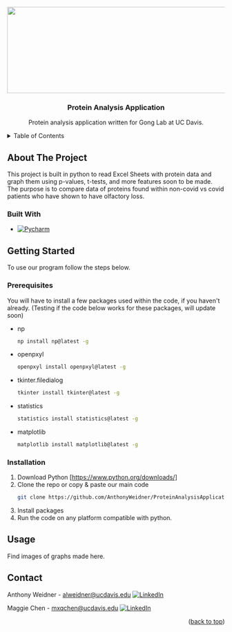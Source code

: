 <!-- PROJECT LOGO -->
<br />
<div align="center">
  <a href="https://github.com/github_username/repo_name">
    <img src="https://basicscience.ucdmc.ucdavis.edu/gong-lab/images/header/gonglab-header.jpg" alt="Logo" width="1200" height="200">
  </a>

<h3 align="center">Protein Analysis Application</h3>

  <p align="center">
    Protein analysis application written for Gong Lab at UC Davis.
  </p>
</div>



<!-- TABLE OF CONTENTS -->
<details>
  <summary>Table of Contents</summary>
  <ol>
    <li>
      <a href="#about-the-project">About The Project</a>
      <ul>
        <li><a href="#built-with">Built With</a></li>
      </ul>
    </li>
    <li>
      <a href="#getting-started">Getting Started</a>
      <ul>
        <li><a href="#prerequisites">Prerequisites</a></li>
        <li><a href="#installation">Installation</a></li>
      </ul>
    </li>
    <li><a href="#usage">Usage</a></li>
    <li><a href="#contact">Contact</a></li>
  </ol>
</details>



<!-- ABOUT THE PROJECT -->
## About The Project

This project is built in python to read Excel Sheets with protein data and graph them using p-values, t-tests, and more features soon to be made. The purpose is to compare data of proteins found within non-covid vs covid patients who have shown to have olfactory loss.




### Built With

* [![Pycharm][Pycharm]][Pycharm-url]




<!-- GETTING STARTED -->
## Getting Started

To use our program follow the steps below.

### Prerequisites

You will have to install a few packages used within the code, if you haven't already. (Testing if the code below works for these packages, will update soon)
* np
  ```sh
  np install np@latest -g
  ```
* openpxyl
  ```sh
  openpxyl install openpxyl@latest -g
  ```
* tkinter.filedialog
  ```sh
  tkinter install tkinter@latest -g
  ```
* statistics
  ```sh
  statistics install statistics@latest -g
  ```
* matplotlib
  ```sh
  matplotlib install matplotlib@latest -g
  ```

### Installation

1. Download Python [https://www.python.org/downloads/]
2. Clone the repo or copy & paste our main code
   ```sh
   git clone https://github.com/AnthonyWeidner/ProteinAnalysisApplication.git
   ```
3. Install packages
4. Run the code on any platform compatible with python.




<!-- USAGE EXAMPLES -->
## Usage

Find images of graphs made here.




<!-- CONTACT -->
## Contact

Anthony Weidner - alweidner@ucdavis.edu
[![LinkedIn][linkedin-shield]][linkedin-urla] 

Maggie Chen - mxqchen@ucdavis.edu
[![LinkedIn][linkedin-shield]][linkedin-urlm] 



<p align="right">(<a href="#readme-top">back to top</a>)</p>




<!-- MARKDOWN LINKS & IMAGES -->
<!-- https://www.markdownguide.org/basic-syntax/#reference-style-links -->
[linkedin-shield]: https://img.shields.io/badge/-LinkedIn-black.svg?style=for-the-badge&logo=linkedin&colorB=555
[linkedin-urlm]: https://www.linkedin.com/in/maggiechen37/
[linkedin-urla]: https://www.linkedin.com/in/anthony-weidner-0588a5236/
[Pycharm]: https://img.shields.io/badge/pycharm-143?style=for-the-badge&logo=pycharm&logoColor=black&color=black&labelColor=green
[Pycharm-url]: https://www.jetbrains.com/pycharm/
